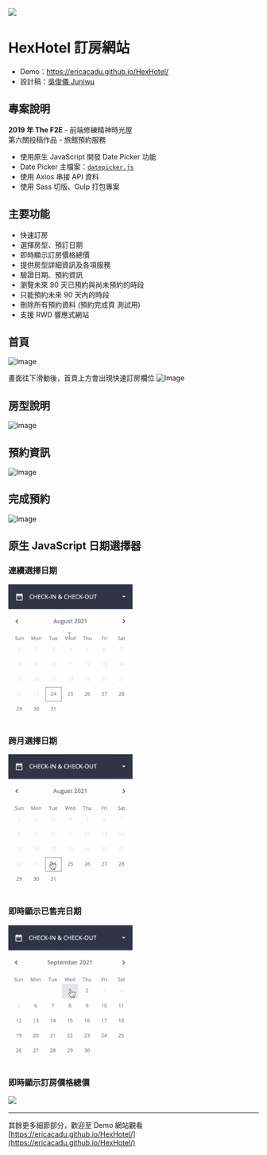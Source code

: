 ![](https://i.imgur.com/quYSwa9.jpg)

# HexHotel 訂房網站
* Demo：https://ericacadu.github.io/HexHotel/
* 設計稿：[吳俊儀 Juniwu](https://challenge.thef2e.com/user/2760?schedule=3948#works-3948)

## 專案說明
**2019 年 The F2E** - 前端修練精神時光屋<br>
第六關投稿作品 - 旅館預約服務
* 使用原生 JavaScript 開發 Date Picker 功能
* Date Picker 主檔案：[`datepicker.js`](https://github.com/ericacadu/HexHotel/blob/master/app/assets/scripts/datepicker.js)
* 使用 Axios 串接 API 資料
* 使用 Sass 切版、Gulp 打包專案

## 主要功能
* 快速訂房
* 選擇房型、預訂日期
* 即時顯示訂房價格總價
* 提供房型詳細資訊及各項服務
* 驗證日期、預約資訊
* 瀏覽未來 90 天已預約與尚未預約的時段
* 只能預約未來 90 天內的時段
* 刪除所有預約資料 (預約完成頁 測試用)
* 支援 RWD 響應式網站

## 首頁
![Image](https://i.imgur.com/xIXxGpD.png)

畫面往下滑動後，首頁上方會出現快速訂房欄位
![Image](https://i.imgur.com/yz9pAFz.png)

## 房型說明
![Image](https://i.imgur.com/2638euI.png)

## 預約資訊
![Image](https://i.imgur.com/9R68J2m.png)

## 完成預約
![Image](https://i.imgur.com/HldvC5r.png)

## 原生 JavaScript 日期選擇器
### 連續選擇日期
<img src="https://raw.githubusercontent.com/ericacadu/HexHotel/master/app/assets/images/datepicker-1.gif" width="250">
<br>

### 跨月選擇日期
<img src="https://raw.githubusercontent.com/ericacadu/HexHotel/master/app/assets/images/datepicker-2.gif" width="250">
<br>

### 即時顯示已售完日期
<img src="https://raw.githubusercontent.com/ericacadu/HexHotel/master/app/assets/images/datepicker-3.gif" width="250">
<br>

### 即時顯示訂房價格總價
<img src="https://i.imgur.com/o8iCQtt.png" width="250">
<br>

<hr>

其餘更多細節部分，歡迎至 Demo 網站觀看 [https://ericacadu.github.io/HexHotel/](https://ericacadu.github.io/HexHotel/)